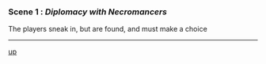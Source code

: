 
### Scene 1 : *Diplomacy with Necromancers* ###

The players sneak in, but are found, and must make a choice

---
[up][]

[up]: <https://github.com/evan-erdos/trail-of-cthulhu/blob/master/outline/act-0/seq-2/sequence.md>



